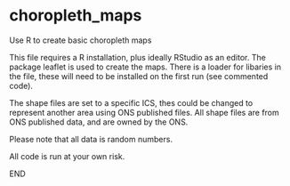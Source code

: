 # choropleth_maps
Use R to create basic choropleth maps


This file requires a R installation, plus ideally RStudio as an editor.  The package leaflet is used to create the maps.
There is a loader for libaries in the file, these will need to be installed on the first run (see commented code).

The shape files are set to a specific ICS, thes could be changed to represent another area using ONS published files.
All shape files are from ONS published data, and are owned by the ONS.

Please note that all data is random numbers.

All code is run at your own risk.

END

